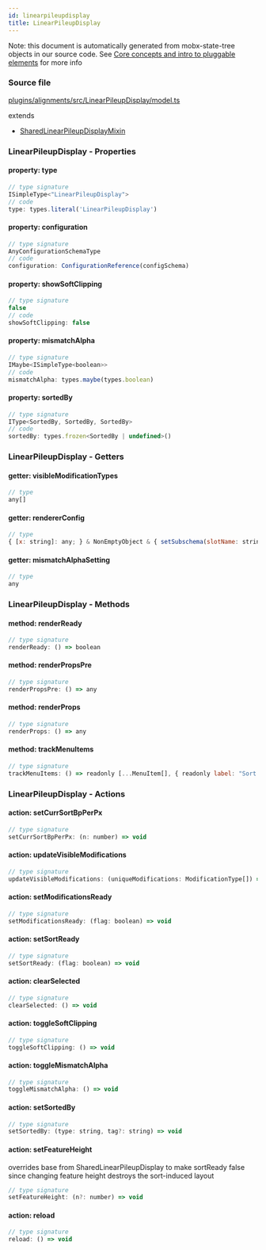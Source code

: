 ```yaml
---
id: linearpileupdisplay
title: LinearPileupDisplay
---
```


Note: this document is automatically generated from mobx-state-tree objects in
our source code. See
[Core concepts and intro to pluggable elements](/docs/developer_guide/) for more
info

### Source file

[plugins/alignments/src/LinearPileupDisplay/model.ts](https://github.com/GMOD/jbrowse-components/blob/main/plugins/alignments/src/LinearPileupDisplay/model.ts)

extends

- [SharedLinearPileupDisplayMixin](../sharedlinearpileupdisplaymixin)

### LinearPileupDisplay - Properties

#### property: type

```js
// type signature
ISimpleType<"LinearPileupDisplay">
// code
type: types.literal('LinearPileupDisplay')
```

#### property: configuration

```js
// type signature
AnyConfigurationSchemaType
// code
configuration: ConfigurationReference(configSchema)
```

#### property: showSoftClipping

```js
// type signature
false
// code
showSoftClipping: false
```

#### property: mismatchAlpha

```js
// type signature
IMaybe<ISimpleType<boolean>>
// code
mismatchAlpha: types.maybe(types.boolean)
```

#### property: sortedBy

```js
// type signature
IType<SortedBy, SortedBy, SortedBy>
// code
sortedBy: types.frozen<SortedBy | undefined>()
```

### LinearPileupDisplay - Getters

#### getter: visibleModificationTypes

```js
// type
any[]
```

#### getter: rendererConfig

```js
// type
{ [x: string]: any; } & NonEmptyObject & { setSubschema(slotName: string, data: Record<string, unknown>): Record<string, unknown> | ({ [x: string]: any; } & NonEmptyObject & ... & IStateTreeNode<...>); } & IStateTreeNode<...>
```

#### getter: mismatchAlphaSetting

```js
// type
any
```

### LinearPileupDisplay - Methods

#### method: renderReady

```js
// type signature
renderReady: () => boolean
```

#### method: renderPropsPre

```js
// type signature
renderPropsPre: () => any
```

#### method: renderProps

```js
// type signature
renderProps: () => any
```

#### method: trackMenuItems

```js
// type signature
trackMenuItems: () => readonly [...MenuItem[], { readonly label: "Sort by..."; readonly icon: OverridableComponent<SvgIconTypeMap<{}, "svg">> & { muiName: string; }; readonly disabled: boolean; readonly subMenu: readonly [......[]]; }, { ...; }, { ...; }, { ...; }, { ...; }]
```

### LinearPileupDisplay - Actions

#### action: setCurrSortBpPerPx

```js
// type signature
setCurrSortBpPerPx: (n: number) => void
```

#### action: updateVisibleModifications

```js
// type signature
updateVisibleModifications: (uniqueModifications: ModificationType[]) => void
```

#### action: setModificationsReady

```js
// type signature
setModificationsReady: (flag: boolean) => void
```

#### action: setSortReady

```js
// type signature
setSortReady: (flag: boolean) => void
```

#### action: clearSelected

```js
// type signature
clearSelected: () => void
```

#### action: toggleSoftClipping

```js
// type signature
toggleSoftClipping: () => void
```

#### action: toggleMismatchAlpha

```js
// type signature
toggleMismatchAlpha: () => void
```

#### action: setSortedBy

```js
// type signature
setSortedBy: (type: string, tag?: string) => void
```

#### action: setFeatureHeight

overrides base from SharedLinearPileupDisplay to make sortReady false since
changing feature height destroys the sort-induced layout

```js
// type signature
setFeatureHeight: (n?: number) => void
```

#### action: reload

```js
// type signature
reload: () => void
```
